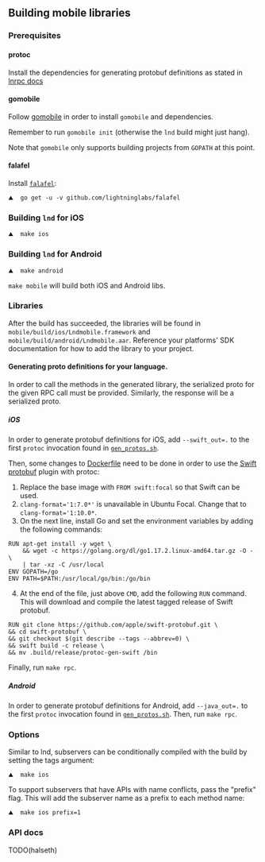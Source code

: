 ## Building mobile libraries

### Prerequisites
#### protoc
Install the dependencies for generating protobuf definitions as stated in
[lnrpc docs]( ../lnrpc/README.md#generate-protobuf-definitions)

#### gomobile
Follow [gomobile](https://github.com/golang/go/wiki/Mobile) in order to install
`gomobile` and dependencies.

Remember to run `gomobile init` (otherwise the `lnd` build might just hang).

Note that `gomobile` only supports building projects from `GOPATH` at this
point.

#### falafel
Install [`falafel`](https://github.com/lightninglabs/falafel):
```shell
⛰  go get -u -v github.com/lightninglabs/falafel
```

### Building `lnd` for iOS
```shell
⛰  make ios
```

### Building `lnd` for Android
```shell
⛰  make android
```

`make mobile` will build both iOS and Android libs.

### Libraries
After the build has succeeded, the libraries will be found in
`mobile/build/ios/Lndmobile.framework` and
`mobile/build/android/Lndmobile.aar`. Reference your platforms' SDK
documentation for how to add the library to your project.

#### Generating proto definitions for your language.
In order to call the methods in the generated library, the serialized proto for
the given RPC call must be provided. Similarly, the response will be a
serialized proto.

##### iOS

In order to generate protobuf definitions for iOS, add `--swift_out=.` to the
first `protoc` invocation found in [`gen_protos.sh`](../lnrpc/gen_protos.sh).

Then, some changes to [Dockerfile]((../lnrpc/Dockerfile)) need to be done in
order to use the [Swift protobuf](https://github.com/apple/swift-protobuf)
plugin with protoc:

1. Replace the base image with `FROM swift:focal` so that Swift can be used.
2. `clang-format='1:7.0*'` is unavailable in Ubuntu Focal. Change that to
`clang-format='1:10.0*`.
3. On the next line, install Go and set the environment variables by adding the
following commands:

```
RUN apt-get install -y wget \
    && wget -c https://golang.org/dl/go1.17.2.linux-amd64.tar.gz -O - \
    | tar -xz -C /usr/local
ENV GOPATH=/go
ENV PATH=$PATH:/usr/local/go/bin:/go/bin
```

4. At the end of the file, just above `CMD`, add the following `RUN` command.
This will download and compile the latest tagged release of Swift protobuf.

```
RUN git clone https://github.com/apple/swift-protobuf.git \
&& cd swift-protobuf \ 
&& git checkout $(git describe --tags --abbrev=0) \
&& swift build -c release \
&& mv .build/release/protoc-gen-swift /bin
```

Finally, run `make rpc`.

##### Android

In order to generate protobuf definitions for Android, add `--java_out=.`
to the first `protoc` invocation found in
[`gen_protos.sh`](../lnrpc/gen_protos.sh). Then, run `make rpc`.

### Options
Similar to lnd, subservers can be conditionally compiled with the build by
setting the tags argument:

```shell
⛰  make ios
```

To support subservers that have APIs with name conflicts, pass the "prefix"
flag. This will add the subserver name as a prefix to each method name:

```shell
⛰  make ios prefix=1
```

### API docs
TODO(halseth)
